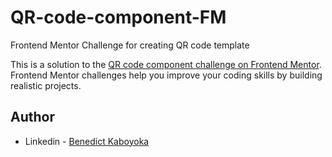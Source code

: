 # QR-code-component-FM
Frontend Mentor Challenge for creating QR code template

This is a solution to the [QR code component challenge on Frontend Mentor](https://www.frontendmentor.io/challenges/qr-code-component-iux_sIO_H). Frontend Mentor challenges help you improve your coding skills by building realistic projects.

## Author

- Linkedin - [Benedict Kaboyoka](https://www.linkedin.com/in/benedictkaboyoka/)